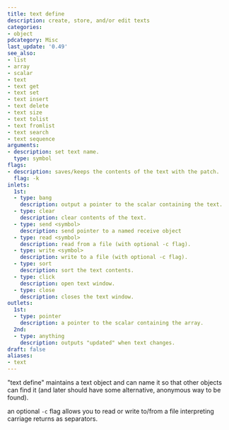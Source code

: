 ```yaml
---
title: text define
description: create, store, and/or edit texts
categories:
- object
pdcategory: Misc
last_update: '0.49'
see_also:
- list
- array
- scalar
- text
- text get
- text set
- text insert
- text delete
- text size
- text tolist
- text fromlist
- text search
- text sequence
arguments:
- description: set text name.
  type: symbol
flags:
- description: saves/keeps the contents of the text with the patch.
  flag: -k
inlets:
  1st:
  - type: bang
    description: output a pointer to the scalar containing the text.
  - type: clear
    description: clear contents of the text.
  - type: send <symbol>
    description: send pointer to a named receive object
  - type: read <symbol>
    description: read from a file (with optional -c flag).
  - type: write <symbol>
    description: write to a file (with optional -c flag).
  - type: sort
    description: sort the text contents.
  - type: click
    description: open text window.
  - type: close
    description: closes the text window.
outlets:
  1st:
  - type: pointer
    description: a pointer to the scalar containing the array.
  2nd:
  - type: anything
    description: outputs "updated" when text changes.
draft: false
aliases:
- text
---
```

"text define" maintains a text object and can name it so that other objects can find it (and later should have some alternative, anonymous way to be found).

an optional `-c` flag allows you to read or write to/from a file interpreting carriage returns as separators.
